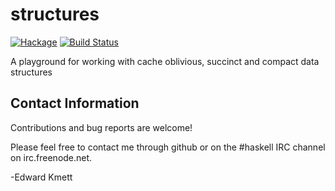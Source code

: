 structures
==========

[![Hackage](https://img.shields.io/hackage/v/structures.svg)](https://hackage.haskell.org/package/structures) [![Build Status](https://secure.travis-ci.org/ekmett/structures.png?branch=master)](http://travis-ci.org/ekmett/structures)

A playground for working with cache oblivious, succinct and compact data structures

Contact Information
-------------------

Contributions and bug reports are welcome!

Please feel free to contact me through github or on the #haskell IRC channel on irc.freenode.net.

-Edward Kmett
